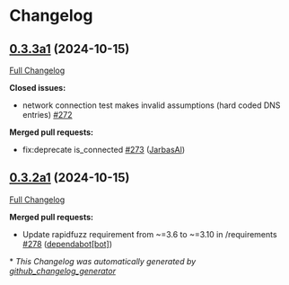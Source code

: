 # Changelog

## [0.3.3a1](https://github.com/OpenVoiceOS/ovos-utils/tree/0.3.3a1) (2024-10-15)

[Full Changelog](https://github.com/OpenVoiceOS/ovos-utils/compare/0.3.2a1...0.3.3a1)

**Closed issues:**

- network connection test makes invalid assumptions \(hard coded DNS entries\) [\#272](https://github.com/OpenVoiceOS/ovos-utils/issues/272)

**Merged pull requests:**

- fix:deprecate is\_connected [\#273](https://github.com/OpenVoiceOS/ovos-utils/pull/273) ([JarbasAl](https://github.com/JarbasAl))

## [0.3.2a1](https://github.com/OpenVoiceOS/ovos-utils/tree/0.3.2a1) (2024-10-15)

[Full Changelog](https://github.com/OpenVoiceOS/ovos-utils/compare/0.3.1...0.3.2a1)

**Merged pull requests:**

- Update rapidfuzz requirement from ~=3.6 to ~=3.10 in /requirements [\#278](https://github.com/OpenVoiceOS/ovos-utils/pull/278) ([dependabot[bot]](https://github.com/apps/dependabot))



\* *This Changelog was automatically generated by [github_changelog_generator](https://github.com/github-changelog-generator/github-changelog-generator)*
